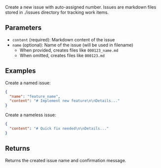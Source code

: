 Create a new issue with auto-assigned number. Issues are markdown files stored in ./issues directory for tracking work items.

## Parameters

- `content` (required): Markdown content of the issue
- `name` (optional): Name of the issue (will be used in filename)
  - When provided, creates files like `000123_name.md`
  - When omitted, creates files like `000123.md`

## Examples

Create a named issue:
```json
{
  "name": "feature_name",
  "content": "# Implement new feature\n\nDetails..."
}
```

Create a nameless issue:
```json
{
  "content": "# Quick fix needed\n\nDetails..."
}
```

## Returns

Returns the created issue name and confirmation message.